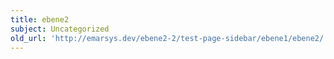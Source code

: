 ```yaml
---
title: ebene2
subject: Uncategorized
old_url: 'http://emarsys.dev/ebene2-2/test-page-sidebar/ebene1/ebene2/'
---
```


